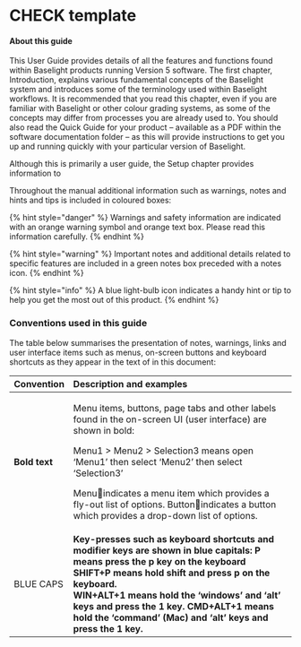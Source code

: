 # CHECK template

#### About this guide

This User Guide provides details of all the features and functions found within Baselight products running Version 5 software. The first chapter, Introduction, explains various fundamental concepts of the Baselight system and introduces some of the terminology used within Baselight workflows. It is recommended that you read this chapter, even if you are familiar with Baselight or other colour grading systems, as some of the concepts may differ from processes you are already used to. You should also read the Quick Guide for your product – available as a PDF within the software documentation folder – as this will provide instructions to get you up and running quickly with your particular version of Baselight.

Although this is primarily a user guide, the Setup chapter provides information to



Throughout the manual additional information such as warnings, notes and hints and tips is included in coloured boxes:





{% hint style="danger" %}
Warnings and safety information are indicated with an orange warning symbol and orange text box. Please read this information carefully.
{% endhint %}

{% hint style="warning" %}
Important notes and additional details related to specific features are included in a green notes box preceded with a notes icon.
{% endhint %}

{% hint style="info" %}
A blue light-bulb icon indicates a handy hint or tip to help you get the most out of this product.
{% endhint %}

### Conventions used in this guide

The table below summarises the presentation of notes, warnings, links and user interface items such as menus, on-screen buttons and keyboard shortcuts as they appear in the text of in this document:



<table>
  <thead>
    <tr>
      <th style="text-align:left">Convention</th>
      <th style="text-align:left">Description and examples</th>
    </tr>
  </thead>
  <tbody>
    <tr>
      <td style="text-align:left"><b>Bold text</b>
      </td>
      <td style="text-align:left">
        <p>Menu items, buttons, page tabs and other labels found in the on-screen
          UI (user interface) are shown in bold:</p>
        <p>Menu1 &gt; Menu2 &gt; Selection3 means open &#x2018;Menu1&#x2019; then
          select &#x2018;Menu2&#x2019; then select &#x2018;Selection3&#x2019;</p>
        <p>Menu&#xF034;indicates a menu item which provides a fly-out list of options.
          Button&#xF036;indicates a button which provides a drop-down list of options.</p>
      </td>
    </tr>
    <tr>
      <td style="text-align:left">BLUE CAPS</td>
      <td style="text-align:left"><b>Key-presses such as keyboard shortcuts and modifier keys are shown in blue capitals: P means press the p key on the keyboard<br /> SHIFT+P means hold shift and press p on the keyboard.<br /> WIN+ALT+1 means hold the &#x2018;windows&#x2019; and &#x2018;alt&#x2019; keys and press the 1 key. CMD+ALT+1 means hold the &#x2018;command&#x2019; (Mac) and &#x2018;alt&#x2019; keys and press the 1 key.</b>
      </td>
    </tr>
  </tbody>
</table>

